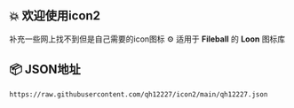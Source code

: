 ## 💥 欢迎使用icon2
补充一些网上找不到但是自己需要的icon图标
⚙️ 适用于 **Fileball** 的 **Loon** 图标库

## 📦 **JSON地址**
```
https://raw.githubusercontent.com/qh12227/icon2/main/qh12227.json
```
